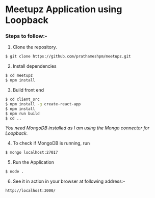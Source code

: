 # Meetupz Application using Loopback

### Steps to follow:-

1) Clone the repository.  
```sh
$ git clone https://github.com/prathameshpm/meetupz.git
```
2) Install dependencies
```sh
$ cd meetupz
$ npm install
```
3) Build front end
```sh
$ cd client_src
$ npm install -g create-react-app
$ npm install
$ npm run build
$ cd ..
```

*You need MongoDB installed as I am using the Mongo connector for Loopback.*

4) To check if MongoDB is running, run
```sh
$ mongo localhost:27017
```
5) Run the Application
```sh
$ node .
```
6) See it in action in your browser at following address:-
```sh
http://localhost:3000/
```
